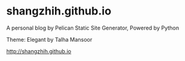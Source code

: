 # shangzhih.github.io
A personal blog by Pelican Static Site Generator, Powered by Python

Theme: Elegant by Talha Mansoor

http://shangzhih.github.io 
